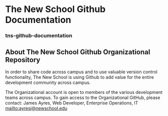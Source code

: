 # The New School Github Documentation
### tns-github-documentation

## About The New School Github Organizational Repository

In order to share code across campus and to use valuable version control functionality, The New School is using Github to add value for the entire development community across campus. 

The Organizational account is open to members of the various development teams across campus. To gain access to the Organizational GitHub, please contact:
  James Ayres, 
  Web Developer, Enterprise Operations, IT 
  [mailto:ayresj@newschool.edu](ayresj@newschool.edu)
